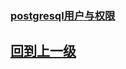 














### [postgresql用户与权限](postgresql_create用户与权限.md)





























## [回到上一级](../index.md)